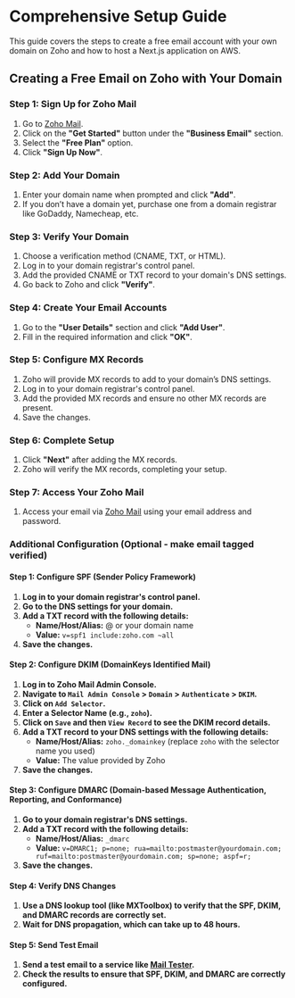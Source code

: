 # Comprehensive Setup Guide

This guide covers the steps to create a free email account with your own domain on Zoho and how to host a Next.js application on AWS.

## Creating a Free Email on Zoho with Your Domain

### Step 1: Sign Up for Zoho Mail

1. Go to [Zoho Mail](https://www.zoho.com/mail/).
2. Click on the **"Get Started"** button under the **"Business Email"** section.
3. Select the **"Free Plan"** option.
4. Click **"Sign Up Now"**.

### Step 2: Add Your Domain

1. Enter your domain name when prompted and click **"Add"**.
2. If you don’t have a domain yet, purchase one from a domain registrar like GoDaddy, Namecheap, etc.

### Step 3: Verify Your Domain

1. Choose a verification method (CNAME, TXT, or HTML).
2. Log in to your domain registrar's control panel.
3. Add the provided CNAME or TXT record to your domain's DNS settings.
4. Go back to Zoho and click **"Verify"**.

### Step 4: Create Your Email Accounts

1. Go to the **"User Details"** section and click **"Add User"**.
2. Fill in the required information and click **"OK"**.

### Step 5: Configure MX Records

1. Zoho will provide MX records to add to your domain’s DNS settings.
2. Log in to your domain registrar's control panel.
3. Add the provided MX records and ensure no other MX records are present.
4. Save the changes.

### Step 6: Complete Setup

1. Click **"Next"** after adding the MX records.
2. Zoho will verify the MX records, completing your setup.

### Step 7: Access Your Zoho Mail

1. Access your email via [Zoho Mail](https://mail.zoho.com/) using your email address and password.

### Additional Configuration (Optional - make email tagged verified)

#### Step 1: Configure SPF (Sender Policy Framework)

1. **Log in to your domain registrar's control panel.**
2. **Go to the DNS settings for your domain.**
3. **Add a TXT record with the following details:**
   - **Name/Host/Alias:** @ or your domain name
   - **Value:** `v=spf1 include:zoho.com ~all`
4. **Save the changes.**

#### Step 2: Configure DKIM (DomainKeys Identified Mail)

1. **Log in to Zoho Mail Admin Console.**
2. **Navigate to `Mail Admin Console` > `Domain` > `Authenticate` > `DKIM`.**
3. **Click on `Add Selector`.**
4. **Enter a Selector Name (e.g., `zoho`).**
5. **Click on `Save` and then `View Record` to see the DKIM record details.**
6. **Add a TXT record to your DNS settings with the following details:**
   - **Name/Host/Alias:** `zoho._domainkey` (replace `zoho` with the selector name you used)
   - **Value:** The value provided by Zoho
7. **Save the changes.**

#### Step 3: Configure DMARC (Domain-based Message Authentication, Reporting, and Conformance)

1. **Go to your domain registrar's DNS settings.**
2. **Add a TXT record with the following details:**
   - **Name/Host/Alias:** `_dmarc`
   - **Value:** `v=DMARC1; p=none; rua=mailto:postmaster@yourdomain.com; ruf=mailto:postmaster@yourdomain.com; sp=none; aspf=r;`
3. **Save the changes.**

#### Step 4: Verify DNS Changes

1. **Use a DNS lookup tool (like MXToolbox) to verify that the SPF, DKIM, and DMARC records are correctly set.**
2. **Wait for DNS propagation, which can take up to 48 hours.**

#### Step 5: Send Test Email

1. **Send a test email to a service like [Mail Tester](https://www.mail-tester.com/).**
2. **Check the results to ensure that SPF, DKIM, and DMARC are correctly configured.**
